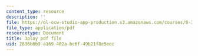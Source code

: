 ```yaml
---
content_type: resource
description: ''
file: https://ol-ocw-studio-app-production.s3.amazonaws.com/courses/8-334-statistical-mechanics-ii-statistical-physics-of-fields-spring-2014/2636b6b9a169402abc6f49b21f8e5eec_2MaQKFHqYBw.pdf
file_type: application/pdf
resourcetype: Document
title: 3play pdf file
uid: 2636b6b9-a169-402a-bc6f-49b21f8e5eec
---
```

